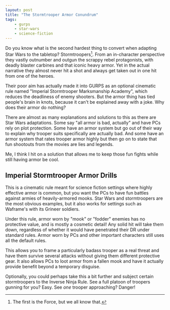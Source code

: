 ```yaml
---
layout: post
title: "The Stormtrooper Armor Conundrum"
tags:
    - gurps
    - star-wars
    - science-fiction
---
```


Do you know what is the second hardest thing to convert when adapting Star Wars
to the tabletop? Stormtroopers[^1]. From an in-character perspective they vastly
outnumber and outgun the scrappy rebel protagonists, with deadly blaster
carbines and that iconic heavy armor. Yet in the actual narrative they almost
never hit a shot and always get taken out in one hit from one of the heroes.

Their poor aim has actually made it into GURPS as an optional cinematic rule
named "Imperial Stormtrooper Marksmanship Academy", which reduces the deadliness
of enemy shooters. But the armor thing has tied people's brain in knots, because
it can't be explained away with a joke. Why does their armor do nothing?

There are almost as many explanations and solutions to this as there are Star
Wars adaptations. Some say "all armor is bad, actually" and have PCs rely on
plot protection. Some have an armor system but go out of their way to explain
why trooper suits specifically are actually bad. And some have an armor system
that rates trooper armor highly but then go on to state that fun shootouts from
the movies are lies and legends.

Me, I think I hit on a solution that allows me to keep those fun fights while
still having armor be cool.


## Imperial Stormtrooper Armor Drills

This is a cinematic rule meant for science fiction settings where highly
effective armor is common, but you want the PCs to have fun battles against
armies of heavily-armored mooks. Star Wars and stormtroopers are the most
obvious examples, but it also works for settings such as Waframe's with its
Grineer soldiers.

Under this rule, armor worn by "mook" or "fodder" enemies has no protective
value, and is mostly a cosmetic detail! Any solid hit will take them down,
regardless of whether it would have penetrated their DR under standard
rules. Armor worn by PCs and other important characters still uses all the
default rules.

This allows you to frame a particularly badass trooper as a real threat and have
them survive several attacks without giving them different protective gear. It
also allows PCs to loot armor from a fallen mook and have it actually provide
benefit beyond a temporary disguise.

Optionally, you could perhaps take this a bit further and subject certain
stormtroopers to the Inverse Ninja Rule. See a full platoon of troopers gunning
for you? Easy. See _one_ trooper approaching? Danger!

[^1]: The first is the Force, but we all know that.
